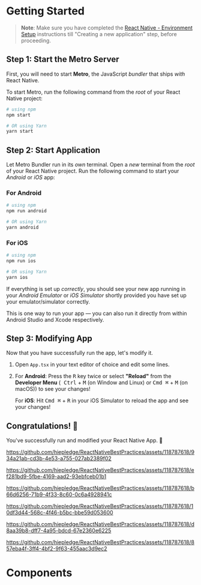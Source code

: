 # Getting Started

> **Note**: Make sure you have completed
> the [React Native - Environment Setup](https://reactnative.dev/docs/environment-setup) instructions till "Creating a
> new
> application" step, before proceeding.

## Step 1: Start the Metro Server

First, you will need to start **Metro**, the JavaScript _bundler_ that ships _with_ React Native.

To start Metro, run the following command from the _root_ of your React Native project:

```bash
# using npm
npm start

# OR using Yarn
yarn start
```

## Step 2: Start Application

Let Metro Bundler run in its _own_ terminal. Open a _new_ terminal from the _root_ of your React Native project. Run the
following command to start your _Android_ or _iOS_ app:

### For Android

```bash
# using npm
npm run android

# OR using Yarn
yarn android
```

### For iOS

```bash
# using npm
npm run ios

# OR using Yarn
yarn ios
```

If everything is set up _correctly_, you should see your new app running in your _Android Emulator_ or _iOS Simulator_
shortly provided you have set up your emulator/simulator correctly.

This is one way to run your app — you can also run it directly from within Android Studio and Xcode respectively.

## Step 3: Modifying App

Now that you have successfully run the app, let's modify it.

1. Open `App.tsx` in your text editor of choice and edit some lines.
2. For **Android**: Press the <kbd>R</kbd> key twice or select **"Reload"** from the **Developer Menu** (<kbd>
   Ctrl</kbd> + <kbd>M</kbd> (on Window and Linux) or <kbd>Cmd ⌘</kbd> + <kbd>M</kbd> (on macOS)) to see your changes!

   For **iOS**: Hit <kbd>Cmd ⌘</kbd> + <kbd>R</kbd> in your iOS Simulator to reload the app and see your changes!

## Congratulations! :tada:

You've successfully run and modified your React Native App. :partying_face:


https://github.com/hiepledge/ReactNativeBestPractices/assets/118787618/934a21ab-cd3b-4e53-a755-027ab2389f02



https://github.com/hiepledge/ReactNativeBestPractices/assets/118787618/ef281bd9-5fbe-4169-aad2-93ebfceb01b1



https://github.com/hiepledge/ReactNativeBestPractices/assets/118787618/b66d6256-71b9-4f33-8c60-0c6a4928941c



https://github.com/hiepledge/ReactNativeBestPractices/assets/118787618/10df3d44-568c-4f46-b5bc-bbe59d053600



https://github.com/hiepledge/ReactNativeBestPractices/assets/118787618/d8aa39b8-dff7-4a95-bdcd-67e2360e6225



https://github.com/hiepledge/ReactNativeBestPractices/assets/118787618/857eba4f-3ff4-4bf2-9f63-455aac3d9ec2


# Components


